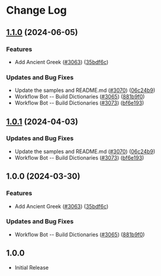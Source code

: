 # Change Log

## [1.1.0](https://github.com/kevintraver/cspell-dicts/compare/@cspell/dict-grc-v1.0.1...@cspell/dict-grc@1.1.0) (2024-06-05)


### Features

* Add Ancient Greek ([#3063](https://github.com/kevintraver/cspell-dicts/issues/3063)) ([35bdf6c](https://github.com/kevintraver/cspell-dicts/commit/35bdf6cf4a00330be6fc723e6a6b2d1e1107c3ee))


### Updates and Bug Fixes

* Update the samples and README.md ([#3070](https://github.com/kevintraver/cspell-dicts/issues/3070)) ([06c24b9](https://github.com/kevintraver/cspell-dicts/commit/06c24b96eabb6488b1db085e7eff63660599f79e))
* Workflow Bot -- Build Dictionaries ([#3065](https://github.com/kevintraver/cspell-dicts/issues/3065)) ([881b9f0](https://github.com/kevintraver/cspell-dicts/commit/881b9f08d0770e2bdf58a63924c0d748670bf43c))
* Workflow Bot -- Build Dictionaries ([#3073](https://github.com/kevintraver/cspell-dicts/issues/3073)) ([bf6e193](https://github.com/kevintraver/cspell-dicts/commit/bf6e1938d6889e2b03f01b5c4269d2bdb28174b7))

## [1.0.1](https://github.com/streetsidesoftware/cspell-dicts/compare/@cspell/dict-grc@1.0.0...@cspell/dict-grc@1.0.1) (2024-04-03)


### Updates and Bug Fixes

* Update the samples and README.md ([#3070](https://github.com/streetsidesoftware/cspell-dicts/issues/3070)) ([06c24b9](https://github.com/streetsidesoftware/cspell-dicts/commit/06c24b96eabb6488b1db085e7eff63660599f79e))
* Workflow Bot -- Build Dictionaries ([#3073](https://github.com/streetsidesoftware/cspell-dicts/issues/3073)) ([bf6e193](https://github.com/streetsidesoftware/cspell-dicts/commit/bf6e1938d6889e2b03f01b5c4269d2bdb28174b7))

## 1.0.0 (2024-03-30)


### Features

* Add Ancient Greek ([#3063](https://github.com/streetsidesoftware/cspell-dicts/issues/3063)) ([35bdf6c](https://github.com/streetsidesoftware/cspell-dicts/commit/35bdf6cf4a00330be6fc723e6a6b2d1e1107c3ee))


### Updates and Bug Fixes

* Workflow Bot -- Build Dictionaries ([#3065](https://github.com/streetsidesoftware/cspell-dicts/issues/3065)) ([881b9f0](https://github.com/streetsidesoftware/cspell-dicts/commit/881b9f08d0770e2bdf58a63924c0d748670bf43c))

## 1.0.0

- Initial Release
